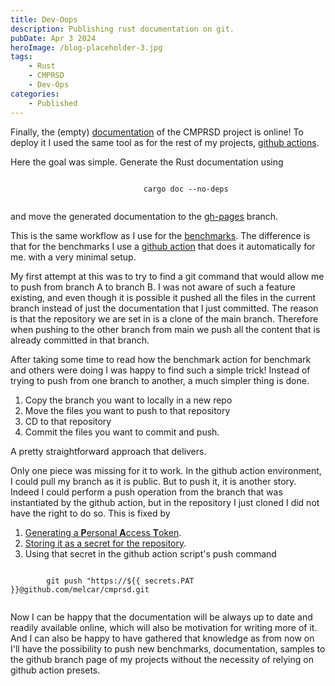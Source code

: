 ```yaml
---
title: Dev-Oops
description: Publishing rust documentation on git.
pubDate: Apr 3 2024
heroImage: /blog-placeholder-3.jpg
tags:
    - Rust
    - CMPRSD
    - Dev-Ops
categories:
    - Published
---
```


Finally, the (empty) [documentation](https://cmprsd.beltus.be/doc/cmprsd/index.html) of the CMPRSD project is online! To deploy it I used the same tool as for the rest of my projects,  [github actions](https://github.com/features/actions).

Here the goal was simple. Generate the Rust documentation using 

<p style="text-align: center;">
    <code>
        cargo doc --no-deps
    </code>
</p>

and move the generated documentation to the [gh-pages](https://github.com/melcar/cmprsd/tree/gh-pages) branch. 

This is the same workflow as I use for the [benchmarks](https://cmprsd.beltus.be/dev/bench/). The difference is that for the benchmarks I use a [github action](https://github.com/benchmark-action/github-action-benchmark/tree/master) that does it automatically for me. with a very minimal setup.

My first attempt at this was to try to find a git command that would allow me to push from branch A to branch B. I was not aware of such a feature existing, and even though it is possible it pushed all the files in the current branch instead of just the documentation that I just committed. The reason is that the repository we are set in is a clone of the main branch. Therefore when pushing to the other branch from main we push all the content that is already committed in that branch.

After taking some time to read how the benchmark action for benchmark and others were doing I was happy to find such a simple trick! Instead of trying to push from one branch to another, a much simpler thing is done.
1. Copy the branch you want to locally in a new repo
2. Move the files you want to push to that repository
3. CD to that repository
4. Commit the files you want to commit and push. 

A pretty straightforward approach that delivers. 

Only one piece was missing for it to work. In the github action environment, I could pull my branch as it is public. But to push it, it is another story. Indeed I could perform a push operation from the branch that was instantiated by the github action, but in the repository I just cloned I did not have the right to do so. This is fixed by 
1.  [Generating a **P**ersonal **A**ccess **T**oken](https://docs.github.com/en/authentication/keeping-your-account-and-data-secure/managing-your-personal-access-tokens).
2. [Storing it as a secret for the repository](https://docs.github.com/en/actions/security-guides/using-secrets-in-github-actions).
3. Using that secret in the github action script's push command <br>
<p style="test-align: center;">
    <code>
        git push "https://${{ secrets.PAT }}@github.com/melcar/cmprsd.git
    </code>
</p>

Now I can be happy that the documentation will be always up to date and readily available online, which will also be motivation for writing more of it. And I can also be happy to have gathered that knowledge as from now on I'll have the possibility to push new benchmarks, documentation, samples to the github branch page of my projects without the necessity of relying on  github action presets. 
